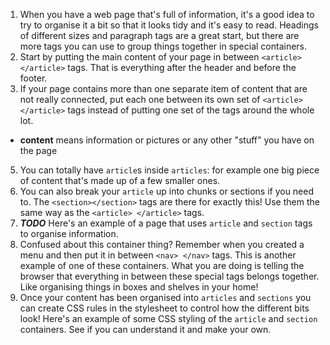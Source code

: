 1. When you have a web page that's full of information, it's a good idea to try to organise it a bit so that it looks tidy and it's easy to read. Headings of different sizes and paragraph tags are a great start, but there are more tags you can use to group things together in special containers.
3. Start by putting the main content of your page in between `<article></article>` tags. That is everything after the header and before the footer.
4. If your page contains more than one separate item of content that are not really connected, put each one between its own set of `<article></article>` tags instead of putting one set of the tags around the whole lot.
 * **content** means information or pictures or any other "stuff" you have on the page
 5. You can totally have `article`s inside `articles`: for example one big piece of content that's made up of a few smaller ones.
4. You can also break your `article` up into chunks or sections if you need to. The `<section></section>` tags are there for exactly this! Use them the same way as the `<article> </article>` tags.
5. ***TODO*** Here's an example of a page that uses `article` and `section` tags to organise information.
6. Confused about this container thing? Remember when you created a menu and then put it in between `<nav> </nav>` tags. This is another example of one of these containers. What you are doing is telling the browser that everything in between these special tags belongs together. Like organising things in boxes and shelves in your home!
7. Once your content has been organised into `articles` and `sections` you can create CSS rules in the stylesheet to control how the different bits look! Here's an example of some CSS styling of the `article` and `section` containers. See if you can understand it and make your own.